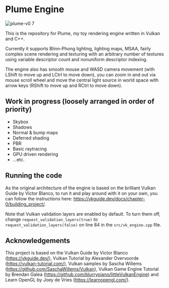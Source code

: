 # Plume Engine

![plume-v0 7](https://github.com/ganibaev/plume-engine/assets/55918604/54a4dcba-2b33-4ac7-812f-899bbf2197d6)

This is the repository for Plume, my toy rendering engine written in Vulkan and C++.

Currently it supports Blinn-Phong lighting, lighting maps, MSAA, fairly complex scene rendering and texturing with an arbitrary number of textures using variable descriptor count and nonuniform descriptor indexing.

The engine also has smooth mouse and WASD camera movement (with LShift to move up and LCtrl to move down), you can zoom in and out via mouse scroll wheel and move the central light source in world space with arrow keys (RShift to move up and RCtrl to move down).

## Work in progress (loosely arranged in order of priority)

* Skybox
* Shadows
* Normal & bump maps
* Deferred shading
* PBR
* Basic raytracing
* GPU driven rendering
* ...etc.

## Running the code

As the original architecture of the engine is based on the brilliant Vulkan Guide by Victor Blanco, to run it and play around with it on your own, you can follow the instructions here: https://vkguide.dev/docs/chapter-0/building_project/.

Note that Vulkan validation layers are enabled by default. To turn them off, change `request_validation_layers(true)` to `request_validation_layers(false)` on line 84 in the `src/vk_engine.cpp` file.

## Acknowledgements

This project is based on the Vulkan Guide by Victor Blanco (https://vkguide.dev/), Vulkan Tutorial by Alexander Overvoorde (https://vulkan-tutorial.com/), Vulkan samples by Sascha Willems (https://github.com/SaschaWillems/Vulkan), Vulkan Game Engine Tutorial by Brendan Galea (https://github.com/blurrypiano/littleVulkanEngine) and Learn OpenGL by Joey de Vries (https://learnopengl.com/).
